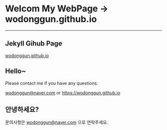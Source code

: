 # Welcom My WebPage -> wodonggun.github.io

----------------------------------------


## Jekyll Gihub Page

[wodonggun.github.io](https://wodonggun.github.io)

## Hello~

Please contact me if you have any questions.

wodonggun@naver.com   or  https://wodonggun.github.io

## 안녕하세요?

<a> 문의사항은 wodonggun@naver.com 으로 연락주세요. </a>

